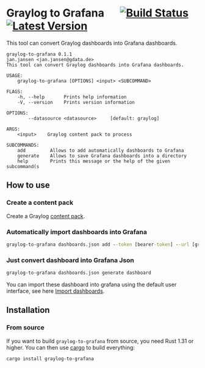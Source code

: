 # Graylog to Grafana &emsp; [![Build Status]][travis] [![Latest Version]][crates.io]

[Build Status]: https://travis-ci.org/GDATASoftwareAG/graylog-to-grafana.svg?branch=master
[travis]: https://travis-ci.org/GDATASoftwareAG/graylog-to-grafana
[Latest Version]: https://img.shields.io/crates/v/graylog-to-grafana.svg
[crates.io]: https://crates.io/crates/graylog-to-grafana

This tool can convert Graylog dashboards into Grafana dashboards.

```
graylog-to-grafana 0.1.1
jan.jansen <jan.jansen@gdata.de>
This tool can convert Graylog dashboards into Grafana dashboards.

USAGE:
    graylog-to-grafana [OPTIONS] <input> <SUBCOMMAND>

FLAGS:
    -h, --help       Prints help information
    -V, --version    Prints version information

OPTIONS:
        --datasource <datasource>     [default: graylog]

ARGS:
    <input>    Graylog content pack to process

SUBCOMMANDS:
    add         Allows to add automatically dashboards to Grafana
    generate    Allows to save Grafana dashboards into a directory
    help        Prints this message or the help of the given subcommand(s
```

## How to use

### Create a content pack
Create a Graylog [content pack](https://docs.graylog.org/en/3.0/pages/content_packs.html).


### Automatically import dashboards into Grafana

```cmd
graylog-to-grafana dashboards.json add --token [bearer-token] --url [grafana-url] --folder [folder-id]
```

### Just convert dashboard into Grafana Json

```cmd
graylog-to-grafana dashboards.json generate dashboard
```

You can import these dashboard into grafana using the default user interface, see here [Import dashboards](https://grafana.com/docs/reference/export_import/).

## Installation

### From source

If you want to build `graylog-to-grafana` from source, you need Rust 1.31 or higher. You can then use [cargo](https://doc.rust-lang.org/cargo/getting-started/installation.html) to build everything:

```
cargo install graylog-to-grafana
```

